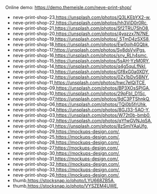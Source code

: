 Online demo: https://demo.themeisle.com/neve-print-shop/




- neve-print-shop-23,https://unsplash.com/photos/Q3LKEbYX2-w,
- neve-print-shop-22,https://unsplash.com/photos/hh3ViD0r0Rc,
- neve-print-shop-21,https://unsplash.com/photos/Sf2TRU7ShO8,
- neve-print-shop-20,https://unsplash.com/photos/4yqzzx7N7NE,
- neve-print-shop-19,https://unsplash.com/photos/_5TmD4zSXS8,
- neve-print-shop-18,https://unsplash.com/photos/Ew0oih4GQbk,
- neve-print-shop-17,https://unsplash.com/photos/Sy8dsVyiPgs,
- neve-print-shop-16,https://unsplash.com/photos/sny_RLh4smc,
- neve-print-shop-15,https://unsplash.com/photos/5sAH-YzM0RY,
- neve-print-shop-14,https://unsplash.com/photos/q4g5quLfNkI,
- neve-print-shop-13,https://unsplash.com/photos/Gf8xG0a0XDY,
- neve-print-shop-12,https://unsplash.com/photos/0Zx1bDv5BNY,
- neve-print-shop-11,https://unsplash.com/photos/hwc7eIQiTCE,
- neve-print-shop-09,https://unsplash.com/photos/BP3XOsSPlGA,
- neve-print-shop-10,https://unsplash.com/photos/29pFbI_D1Sc,
- neve-print-shop-07,https://unsplash.com/photos/9dC3PTShnkQ,
- neve-print-shop-06,https://unsplash.com/photos/TQi0b5frUhk,
- neve-print-shop-04,https://unsplash.com/photos/8GJ33-5AO-Y,
- neve-print-shop-03,https://unsplash.com/photos/W72t0b-bmb0,
- neve-print-shop-02,https://unsplash.com/photos/qYfwGVNJqSA,
- neve-print-shop-01,https://unsplash.com/photos/8zSmlYAaUfg,
- neve-print-shop-29,https://mockups-design.com/,
- neve-print-shop-25,https://mockups-design.com/,
- neve-print-shop-28,https://mockups-design.com/,
- neve-print-shop-27,https://mockups-design.com/,
- neve-print-shop-30,https://mockups-design.com/,
- neve-print-shop-31,https://mockups-design.com/,
- neve-print-shop-32,https://mockups-design.com/,
- neve-print-shop-33,https://mockups-design.com/,
- neve-print-shop-26,https://mockups-design.com/,
- thumb,https://stocksnap.io/photo/LYU668ZB5A,
- thumb,https://stocksnap.io/photo/VYSZEM4UWE,
